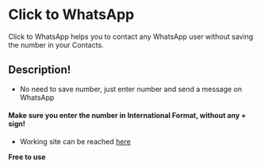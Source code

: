 # Click to WhatsApp
Click to WhatsApp helps you to contact any WhatsApp user without saving the number in your Contacts.


## Description!
 - No need to save number, just enter number and send a message on WhatsApp

#### Make sure you enter the number in International Format, without any + sign! 
* Working site can be reached [here](https://bizwhiz.github.io/whatsapp-unknown/) 



**Free to use**

